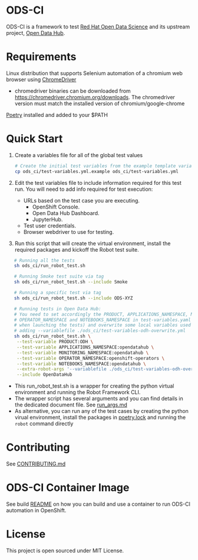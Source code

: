 # ODS-CI
ODS-CI is a framework to test [Red Hat Open Data Science](https://www.redhat.com/en/technologies/cloud-computing/openshift/openshift-data-science)
and its upstream project, [Open Data Hub](https://opendatahub.io/).

# Requirements
  Linux distribution that supports Selenium automation of a chromium web browser using [ChromeDriver](https://chromedriver.chromium.org)
  * chromedriver binaries can be downloaded from https://chromedriver.chromium.org/downloads. The chromedriver version must match the installed version of chromium/google-chrome

  [Poetry](https://python-poetry.org/docs/#installation) installed and added to your $PATH

# Quick Start
  1. Create a variables file for all of the global test values
     ```bash
     # Create the initial test variables from the example template variables file
     cp ods_ci/test-variables.yml.example ods_ci/test-variables.yml
     ```
  1. Edit the test variables file to include information required for this test run.
     You will need to add info required for test execution:
     * URLs based on the test case you are executing.<br>
        *   OpenShift Console.<br>
        *   Open Data Hub Dashboard.<br>
        *   JupyterHub.<br>
     * Test user credentials.
     * Browser webdriver to use for testing.

  1. Run this script that will create the virtual environment, install the required packages and kickoff the Robot test suite.
  ```bash
     # Running all the tests
     sh ods_ci/run_robot_test.sh

     # Running Smoke test suite via tag
     sh ods_ci/run_robot_test.sh --include Smoke

     # Running a specific test via tag
     sh ods_ci/run_robot_test.sh --include ODS-XYZ

     # Running tests in Open Data Hub:
     # You need to set accordingly the PRODUCT, APPLICATIONS_NAMESPACE, MONITORING_NAMESPACE,
     # OPERATOR_NAMESPACE and NOTEBOOKS_NAMESPACE in test-variables.yaml (or pass them as parameters
     # when launching the tests) and overwrite some local variables used in the test suites
     # adding --variablefile ./ods_ci/test-variables-odh-overwrite.yml
     sh ods_ci/run_robot_test.sh \
      --test-variable PRODUCT:ODH \
      --test-variable APPLICATIONS_NAMESPACE:opendatahub \
      --test-variable MONITORING_NAMESPACE:opendatahub \
      --test-variable OPERATOR_NAMESPACE:openshift-operators \
      --test-variable NOTEBOOKS_NAMESPACE:opendatahub \
      --extra-robot-args '--variablefile ./ods_ci/test-variables-odh-overwrite.yml' \
      --include OpenDataHub
   ```

   * This run_robot_test.sh is a wrapper for creating the python virtual environment and running the Robot Framework CLI.
   * The wrapper script has several arguments and you can find details in the dedicated document file. See [run_args.md](ods_ci/docs/RUN_ARGUMENTS.md)
   * As alternative, you can run any of the test cases by creating the python virual environment, install the packages in [poetry.lock](poetry.lock) and running the `robot` command directly


# Contributing
See [CONTRIBUTING.md](ods_ci/CONTRIBUTING.md)
# ODS-CI Container Image
See build [README](ods_ci/docs/ODS-CI-IMAGE-README.md) on how you can build and use a container to run ODS-CI automation in OpenShift.
# License
This project is open sourced under MIT License.
